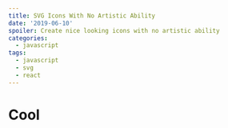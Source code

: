 ```yaml
---
title: SVG Icons With No Artistic Ability
date: '2019-06-10'
spoiler: Create nice looking icons with no artistic ability
categories:
  - javascript
tags:
  - javascript
  - svg
  - react
---
```


# Cool
